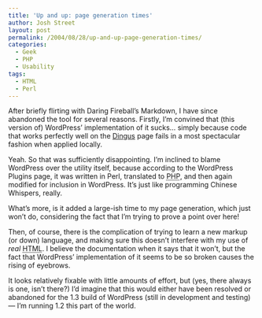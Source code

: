 ```yaml
---
title: 'Up and up: page generation times'
author: Josh Street
layout: post
permalink: /2004/08/28/up-and-up-page-generation-times/
categories:
  - Geek
  - PHP
  - Usability
tags:
  - HTML
  - Perl
---
```

After briefly flirting with Daring Fireball&#8217;s Markdown, I have since abandoned the tool for several reasons. Firstly, I&#8217;m convined that (this version of) WordPress&#8217; implementation of it sucks&#8230; simply because code that works perfectly well on the [Dingus][1] page fails in a most spectacular fashion when applied locally.

Yeah. So that was sufficiently disappointing. I&#8217;m inclined to blame WordPress over the utility itself, because according to the WordPress Plugins page, it was written in Perl, translated to <acronym title="PHP: Hypertext Preprocessor">PHP</acronym>, and then again modified for inclusion in WordPress. It&#8217;s just like programming Chinese Whispers, really.

What&#8217;s more, is it added a large-ish time to my page generation, which just won&#8217;t do, considering the fact that I&#8217;m trying to prove a point over here!

Then, of course, there is the complication of trying to learn a new markup (or down) language, and making sure this doesn&#8217;t interfere with my use of *real* <acronym title="Hyper Text Markup Language">HTML</acronym>. I believe the documentation when it says that it won&#8217;t, but the fact that WordPress&#8217; implementation of it seems to be so broken causes the rising of eyebrows.

It looks relatively fixable with little amounts of effort, but (yes, there always is one, isn&#8217;t there?) I&#8217;d imagine that this would either have been resolved or abandoned for the 1.3 build of WordPress (still in development and testing) &#8212; I&#8217;m running 1.2 this part of the world.

 [1]: http://daringfireball.net/projects/markdown/dingus "Dingus, an online Markdown editor"